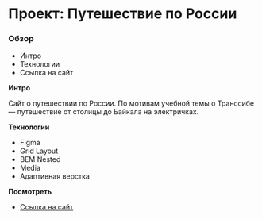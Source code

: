 # Проект: Путешествие по России

### Обзор
* Интро
* Технологии
* Ссылка на сайт

**Интро**

Сайт о путешествии по России. По мотивам учебной темы о Транссибе — путешествие от столицы до Байкала на электричках.

**Технологии**

* Figma
* Grid Layout
* BEM Nested
* Media
* Адаптивная верстка


**Посмотреть**

* [Ссылка на сайт](https://diana-msft.github.io/my-project/)
